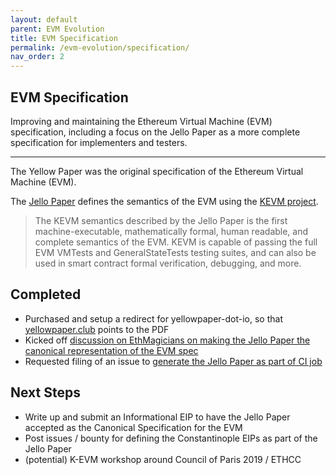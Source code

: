 ```yaml
---
layout: default
parent: EVM Evolution
title: EVM Specification
permalink: /evm-evolution/specification/
nav_order: 2
---
```


## EVM Specification

Improving and maintaining the Ethereum Virtual Machine (EVM) specification, including a focus on the Jello Paper as a more complete specification for implementers and testers.

---

The Yellow Paper was the original specification of the Ethereum Virtual Machine (EVM).

The [Jello Paper](https://jellopaper.org/) defines the semantics of the EVM using the [KEVM project](https://github.com/kframework/evm-semantics).

> The KEVM semantics described by the Jello Paper is the first machine-executable, mathematically formal, human readable, and complete semantics of the EVM. KEVM is capable of passing the full EVM VMTests and GeneralStateTests testing suites, and can also be used in smart contract formal verification, debugging, and more.

## Completed

* Purchased and setup a redirect for yellowpaper-dot-io, so that [yellowpaper.club](https://yellowpaper.club) points to the PDF
* Kicked off [discussion on EthMagicians on making the Jello Paper the canonical representation of the EVM spec](https://ethereum-magicians.org/t/jello-paper-as-canonical-evm-spec/2389)
* Requested filing of an issue to [generate the Jello Paper as part of CI job](https://github.com/kframework/evm-semantics/issues/293)


## Next Steps

* Write up and submit an Informational EIP to have the Jello Paper accepted as the Canonical Specification for the EVM
* Post issues / bounty for defining the Constantinople EIPs as part of the Jello Paper
* (potential) K-EVM workshop around Council of Paris 2019 / ETHCC